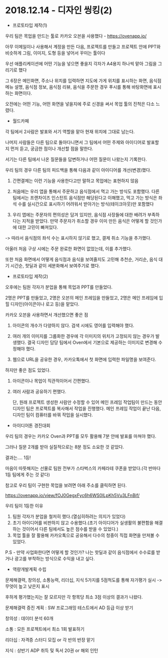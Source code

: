

# 2018.12.14 - 디자인 씽킹(2)



* 프로토타입 제작(1)

우리 팀은 목업을 만드는 툴로 카카오 오븐을 사용했다 - https://ovenapp.io/

아무 이메일이나 사용해서 계정을 만든 다음, 프로젝트를 만들고 프로젝트 안에 PPT와 비슷하게 그림, 이미지, 도형 등을 넣어서 꾸미는 툴이다



우선 애플리케이션에 어떤 기능을 넣으면 좋을지 각자가 A4용지 하나씩 맡아 그림을 그리기로 했다

그 6장은 메인화면, 주소나 위치를 입력하면 지도에 가게 위치를 표시하는 화면, 음식점 메뉴 설명, 음식점 정보, 음식점 리뷰, 음식을 주문한 경우 푸시를 통해 바탕화면에 표시하는 화면이다.



오전에는 어떤 기능, 어떤 화면을 넣을지에 주로 신경을 써서 목업 툴의 진척은 다소 느렸다.



* 월드카페

각 팀에서 2사람은 발표와 서기 역할을 맡아 현재 위치에 그대로 남는다.

나머지 사람들은 다른 팀으로 돌아다니면서 그 팀에서 어떤 주제와 아이디어로 발표할 지 먼저 듣고, 궁금한 점이나 개선할 점을 말한다.

서기는 다른 팀에서 나온 질문들을 답변하거나 어떤 질문이 나왔는지 기록한다. 



우리 팀의 경우 다른 팀의 피드백을 통해 다음과 같이 아이디어를 개선(변경)했다.

1. 간편결제는 이런 기능을 사용한다고만 말하고 목업에는 표현하지 않음
2. 처음에는 우리 앱을 통해서 주문하고 음식점에서 먹고 가는 방식도 포함했다.
   다른 팀에서는 프랜차이즈 인스턴트 음식점만 해당된다고 이해했고, 먹고 가는 방식은 좌석 수를 실시간으로 표시하기 어려워서 받아가는 방식(테이크아웃)만 포함했다

3. 우리 앱에는 주문자의 편의성은 담겨 있지만, 음식점 사장들에 대한 배려가 부족하다는 지적을 받았다. 만약 주문자가 취소할 경우 이미 만든 음식은 어떻게 할 것인가에 대한 고민이 빠져있다.



-> 따라서 음식점의 좌석 수는 표시하지 않기로 했고, 결제 취소 기능을 추가했다.

아울러 처음 구상 시에는 주문 완료한 화면이 없었는데, 이를 추가했다.

또한 처음 화면에서 어떻게 음식점과 음식을 보여줄지도 고민해 추천순, 거리순, 음식 대기 시간순, 핫딜과 같이 세분화해서 보여주기로 했다.



* 프로토타입 제작(2)

오후에는 팀원 각자가 분업을 통해 목업과 PPT를 만들었다.

2명은 PPT를 만들었고, 2명은 오븐의 메인 프레임을 만들었고, 2명은 메인 프레임에 입힐 디자인(아이콘이나 로고 등)을 맡았다.



카카오 오븐을 사용하면서 개선했으면 좋은 점

1. 아이콘의 개수가 다양하지 않다. 검색 시에도 영어를 입력해야 했다.
2. 여러 개의 이미지를 그룹화한 경우에 각 이미지의 위치가 고정되지 않는 경우가 발생했다. 결국 디자인 담당 팀에서 Oven에서 기본으로 제공하는 이미지로 변경해 수정해야 했다.

3. 웹으로 URL을 공유한 경우, 카카오톡에서 첫 화면에 입력한 파일명을 보여준다.



하지만 좋은 점도 있었다. 

1. 아이콘이나 목업이 직관적이어서 간편했다.

2. 여러 사람과 공유하기 편했다.

   단, 원래 프로젝트 생성한 사람만 수정할 수 있어 메인 프레임 작업팀이 만드는 동안 디자인 팀은 프로젝트를 복사해서 작업을 진행했다. 메인 프레임 작업이 끝난 다음, 디자인 팀이 컴퓨터를 바꿔 작업을 실시했다.



* 아이디어톤 경진대회

우리 팀의 경우는 카카오 Oven과 PPT를 모두 활용해 7분 안에 발표를 마쳐야 했다.

그러나 질문 2개를 받아 실질적으로는 8분 정도 소요한 것 같았다.

결과는.... 1등!

마음이 따뜻해지는 선물로 팀원 전부가 스타벅스의 카페라테 쿠폰을 받았다.(각 반마다 1등 팀에게 주는 것 같다)



참고로 우리 팀이 구현한 목업을 보려면 아래 주소를 클릭하면 된다.

https://ovenapp.io/view/fOJ0GegxFyc6h6WS0lLpKh5Vu3LFnBif/



우리 팀이 1등한 이유

1. 팀원 각자가 분업을 철저히 했다.(열심히하려는 의지가 있었다)
2. 초기 아이디어를 비판하지 않고 수용했다.(초기 아이디어가 실생활의 불편함을 해결하는 것이어서 다른 팀에서도 높은 점수를 받을 수 있었다.)
3. 목업 툴을 잘 활용해 카카오톡으로 공유해서 다수의 청중이 직접 화면을 만져볼 수 있었다.



P.S - 만약 사업화한다면 어떻게 할 것인가? 나는 핫딜과 같이 음식점에서 수수료를 받거나 광고를 부착하는 방식으로 수익을 내고 싶다.



* 역량개발계획 수립

문제해결력, 창의성, 소통능력, 리더십, 지식 5가지를 5점척도를 통해 자가평가 실시 -> 무엇이 높고 낮은지 표시

후하게 평가했는지는 잘 모르지만 각 항목당 최소 3점 이상의 결과가 나왔다.



문제해결력 증진 계획 : SW 프로그래밍 테스트에서 AD 등급 이상 받기

창의성 : 데이터 분석 60개

소통 : 모든 프로젝트에서 최소 1회 발표하기

리더십 : 자격증 스터디 모집 or 각 반의 반장 맡기

지식 : 상반기 ADP 취득 및 독서 20권 or 해외 인턴